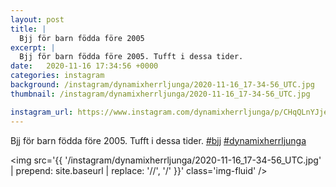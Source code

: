 ```yaml
---
layout: post
title: |
  Bjj för barn födda före 2005
excerpt: |
  Bjj för barn födda före 2005. Tufft i dessa tider.  
date:   2020-11-16 17:34:56 +0000
categories: instagram
background: /instagram/dynamixherrljunga/2020-11-16_17-34-56_UTC.jpg
thumbnail: /instagram/dynamixherrljunga/2020-11-16_17-34-56_UTC.jpg

instagram_url: https://www.instagram.com/dynamixherrljunga/p/CHqQLnYJjei
---
```

Bjj för barn födda före 2005. Tufft i dessa tider. [#bjj](https://www.instagram.com/explore/tags/bjj/) [#dynamixherrljunga](https://www.instagram.com/explore/tags/dynamixherrljunga/)



<img src='{{ '/instagram/dynamixherrljunga/2020-11-16_17-34-56_UTC.jpg' | prepend: site.baseurl | replace: '//', '/' }}' class='img-fluid' />
